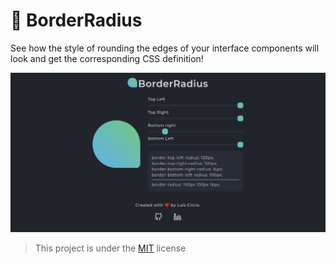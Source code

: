 # 🔳 BorderRadius

See how the style of rounding the edges of your interface components will look and get the corresponding CSS definition!

<p align='center'>
  <img src='./.github/assets/preview.png' alt='Preview BorderRadius'>
</p>

> This project is under the [MIT](./LICENSE) license

